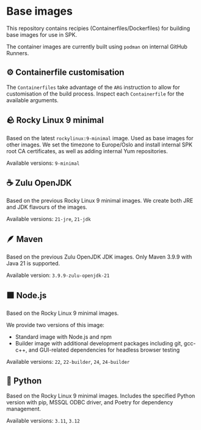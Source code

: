 # Base images

This repository contains recipies (Containerfiles/Dockerfiles) for building base images for use in SPK.

The container images are currently built using `podman` on internal GitHub Runners.

## ⚙️ Containerfile customisation

The `Containerfiles` take advantage of the `ARG` instruction to allow for customisation of the build process.
Inspect each `Containerfile` for the available arguments.

## 🪨 Rocky Linux 9 minimal

Based on the latest `rockylinux:9-minimal` image.
Used as base images for other images.
We set the timezone to Europe/Oslo and install internal SPK root CA certificates,
as well as adding internal Yum repositories.

Available versions: `9-minimal`

## ☕️ Zulu OpenJDK

Based on the previous Rocky Linux 9 minimal images.
We create both JRE and JDK flavours of the images.

Available versions: `21-jre`, `21-jdk`

## 🪶 Maven

Based on the previous Zulu OpenJDK JDK images.
Only Maven 3.9.9 with Java 21 is supported.

Available version: `3.9.9-zulu-openjdk-21`

## 🟩 Node.js

Based on the Rocky Linux 9 minimal images.

We provide two versions of this image:

* Standard image with Node.js and npm
* Builder image with additional development packages including git, gcc-c++,
  and GUI-related dependencies for headless browser testing

Available versions: `22`, `22-builder`, `24`, `24-builder`

## 🐍 Python

Based on the Rocky Linux 9 minimal images.
Includes the specified Python version with pip, MSSQL ODBC driver, and Poetry for dependency management.

Available versions: `3.11`, `3.12`
